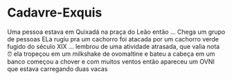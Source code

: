 # Cadavre-Exquis
Uma pessoa estava em Quixadá na praça do Leão então ...
Chega um grupo de pessoas
ELa rugiu pra um cachorro
foi atacada por um cachorro verde fugido do século XIX
... lembrou de uma atividade atrasada, que valia nota :alarm_clock:
ela tropeçou em um milkshake de ovomaltine e bateu a cabeça em um banco
começou a chover e com muitos ventos
então apareceu um OVNI
que estava carregando duas vacas